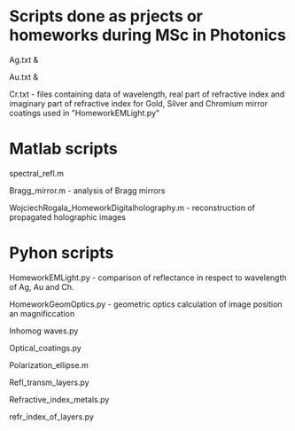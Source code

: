 # Scripts done as prjects or homeworks during MSc in Photonics

Ag.txt &

Au.txt &

Cr.txt - files containing data of wavelength, real part of refractive index and imaginary part of refractive index for Gold, Silver and Chromium mirror coatings used in "HomeworkEMLight.py"


# Matlab scripts






spectral_refl.m 

Bragg_mirror.m - analysis of Bragg mirrors

WojciechRogala_HomeworkDigitalholography.m - reconstruction of propagated holographic images


# Pyhon scripts


HomeworkEMLight.py -  comparison of reflectance in respect to wavelength of Ag, Au and Ch.

HomeworkGeomOptics.py - geometric optics calculation of image position an magnificcation

Inhomog waves.py 

Optical_coatings.py

Polarization_ellipse.m

Refl_transm_layers.py

Refractive_index_metals.py


refr_index_of_layers.py


